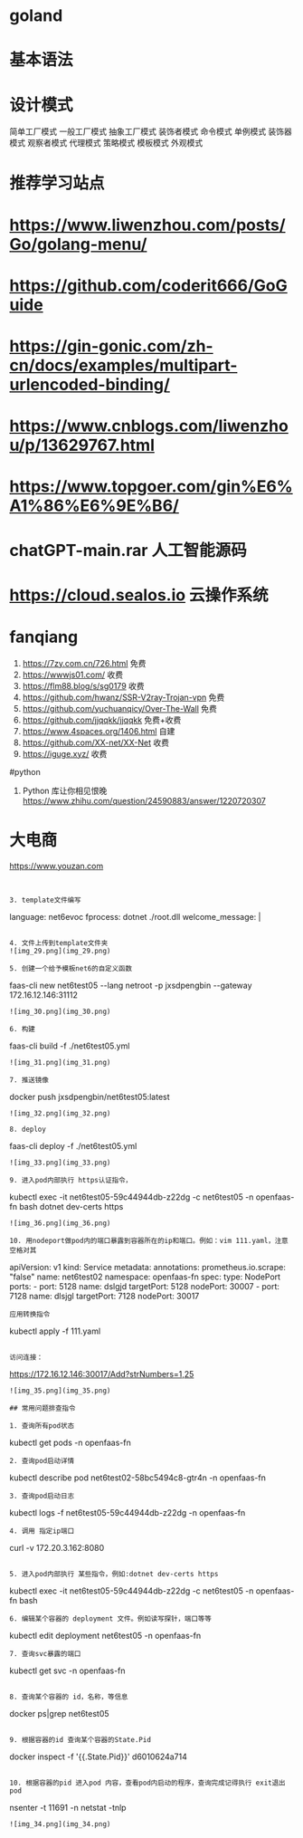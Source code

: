 # goland

# 基本语法

# 设计模式

简单工厂模式
一般工厂模式
抽象工厂模式
装饰者模式
命令模式
单例模式
装饰器模式
观察者模式
代理模式
策略模式
模板模式
外观模式

# 推荐学习站点

# https://www.liwenzhou.com/posts/Go/golang-menu/
# https://github.com/coderit666/GoGuide
# https://gin-gonic.com/zh-cn/docs/examples/multipart-urlencoded-binding/
# https://www.cnblogs.com/liwenzhou/p/13629767.html
# https://www.topgoer.com/gin%E6%A1%86%E6%9E%B6/

# chatGPT-main.rar 人工智能源码
# https://cloud.sealos.io  云操作系统

# fanqiang

 1. https://7zy.com.cn/726.html 免费 
 2. https://wwwjs01.com/  收费 
 3. https://flm88.blog/s/sg0179 收费
 4. https://github.com/hwanz/SSR-V2ray-Trojan-vpn 免费
 5. https://github.com/yuchuanqicy/Over-The-Wall 免费
 6. https://github.com/jjqqkk/jjqqkk 免费+收费
 7. https://www.4spaces.org/1406.html 自建
 8. https://github.com/XX-net/XX-Net 收费
 9. https://iguge.xyz/ 收费

#python
1. Python 库让你相见恨晚 https://www.zhihu.com/question/24590883/answer/1220720307

# 大电商
https://www.youzan.com



```


3. template文件编写
```
language: net6evoc
fprocess: dotnet ./root.dll
welcome_message: |
```

4. 文件上传到template文件夹
![img_29.png](img_29.png)

5. 创建一个给予模板net6的自定义函数
```
faas-cli new net6test05 --lang netroot -p jxsdpengbin --gateway 172.16.12.146:31112
```
![img_30.png](img_30.png)

6. 构建
``` 
faas-cli build -f ./net6test05.yml
```
![img_31.png](img_31.png)

7. 推送镜像
```
docker push jxsdpengbin/net6test05:latest
```
![img_32.png](img_32.png)

8. deploy
```
faas-cli deploy -f ./net6test05.yml
```
![img_33.png](img_33.png)

9. 进入pod内部执行 https认证指令，
``` 
kubectl exec -it net6test05-59c44944db-z22dg -c net6test05 -n openfaas-fn bash
dotnet dev-certs https
``` 
![img_36.png](img_36.png)

10. 用nodeport做pod内的端口暴露到容器所在的ip和端口。例如：vim 111.yaml，注意空格对其

``` 
apiVersion: v1
kind: Service
metadata:
    annotations:
        prometheus.io.scrape: "false"
    name: net6test02
    namespace: openfaas-fn
spec:
    type: NodePort
    ports:
        - port: 5128
          name: dslgjd
          targetPort: 5128
          nodePort: 30007
        - port: 7128
          name: dlsjgl
          targetPort: 7128
          nodePort: 30017
``` 
应用转换指令
``` 
kubectl  apply -f 111.yaml
``` 

访问连接：
``` 
https://172.16.12.146:30017/Add?strNumbers=1,25
``` 
![img_35.png](img_35.png)

## 常用问题排查指令

1. 查询所有pod状态
``` 
kubectl get pods -n openfaas-fn
```
2. 查询pod启动详情
``` 
kubectl describe pod net6test02-58bc5494c8-gtr4n -n openfaas-fn
``` 
3. 查询pod启动日志
``` 
kubectl logs -f net6test05-59c44944db-z22dg -n openfaas-fn
``` 
4. 调用 指定ip端口
``` 
curl -v 172.20.3.162:8080
``` 

5. 进入pod内部执行 某些指令，例如:dotnet dev-certs https
``` 
kubectl exec -it net6test05-59c44944db-z22dg -c net6test05 -n openfaas-fn bash
``` 
6. 编辑某个容器的 deployment 文件。例如读写探针，端口等等
``` 
kubectl edit deployment net6test05 -n openfaas-fn
``` 
7. 查询svc暴露的端口
``` 
kubectl  get svc -n openfaas-fn
``` 

8. 查询某个容器的 id，名称，等信息
``` 
docker ps|grep net6test05
``` 

9. 根据容器的id 查询某个容器的State.Pid
``` 
docker inspect -f '{{.State.Pid}}'  d6010624a714
``` 

10. 根据容器的pid 进入pod 内容，查看pod内启动的程序，查询完成记得执行 exit退出pod
``` 
nsenter -t 11691 -n
netstat -tnlp
``` 
![img_34.png](img_34.png)



